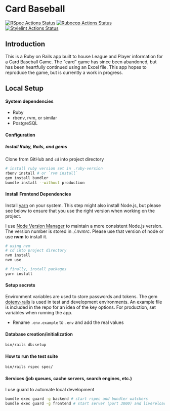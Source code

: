 # Card Baseball

[![RSpec Actions Status](https://github.com/dsandstrom/card_baseball/actions/workflows/rspec.yml/badge.svg?branch=master)](https://github.com/dsandstrom/card_baseball/actions/workflows/rspec.yml) [![Rubocop Actions Status](https://github.com/dsandstrom/card_baseball/workflows/Rubocop/badge.svg)](https://github.com/dsandstrom/card_baseball/actions?query=workflow%3ARubocop) [![Stylelint Actions Status](https://github.com/dsandstrom/card_baseball/workflows/Stylelint/badge.svg)](https://github.com/dsandstrom/card_baseball/actions?query=workflow%3AStylelint)

## Introduction
This is a Ruby on Rails app built to house League and Player information for a Card Baseball Game. The "card" game has since been abandoned, but has been heartfully continued using an Excel file. This app hopes to reproduce the game, but is currently a work in progress.

## Local Setup

#### System dependencies
* Ruby
* rbenv, rvm, or similar
* PostgreSQL

#### Configuration

##### Install Ruby, Rails, and gems

Clone from GitHub and `cd` into project directory

```sh
# install ruby version set in .ruby-version
rbenv install # or `rvm install`
gem install bundler
bundle install --without production
```

#### Install Frontend Dependencies
Install [yarn](https://github.com/yarnpkg/yarn) on your system. This step might
also install Node.js, but please see below to ensure that you use the right
version when working on the project.

I use [Node Version Manager](https://github.com/nvm-sh/nvm) to maintain a more
consistent Node.js version. The version number is stored in *./.nvmrc*. Please
use that version of node or use **nvm** to install it.

```sh
# using nvm
# cd into project directory
nvm install
nvm use

# finally, install packages
yarn install
```

#### Setup secrets

Environment variables are used to store passwords and tokens. The gem [dotenv-rails](https://github.com/bkeepers/dotenv) is used in test and development environments. An example file is included in the repo for an idea of the key options.  For production, set variables when running the app.

* Rename `.env.example` to `.env` and add the real values

#### Database creation/initialization

```sh
bin/rails db:setup
```

#### How to run the test suite

```sh
bin/rails rspec spec/
```

#### Services (job queues, cache servers, search engines, etc.)

I use guard to automate local development
```sh
bundle exec guard -g backend # start rspec and bundler watchers
bundle exec guard -g frontend # start server (port 3000) and livereload watcher
```
